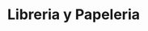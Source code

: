 ---
title: "Libreria y Papeleria"
url: /santa-tecla/libreria-y-papeleria/
shop: material de oficina
---